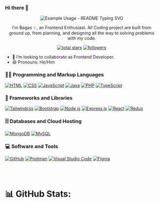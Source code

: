### Hi there 👋

<p align="center">
  <img  src="https://readme-typing-svg.demolab.com/?lines=Welcome+to+my+github+profile!;My+name+is+Bagas+✨;An+Frontend+Enthusiast+👨‍💻!&font=Fira%20Code&center=true&width=380&height=60&duration=4000&pause=1000" alt="Example Usage - README Typing SVG">
</p>

<p align="center"> 
    I'm Bagas ✨, an Frontend Enthusiast. All Coding project are built from ground up, from planning, and designing all the way to solving problems with my code.
</p>

<p align="center">
  <!-- <a href="https://www.youtube.com/c/DevProTips?sub_confirmation=1">
    <img alt="youtube subscribers" title="Subscribe to my YouTube channel" src="https://freshidea.com/jonah/app/youtube-stats-badges/subscribers-badge.php"/></a>
  <a href="https://www.youtube.com/c/DevProTips">
    <img alt="youtube views" title="YouTube views" src="https://freshidea.com/jonah/app/youtube-stats-badges/view-count-badge.php"/></a>  -->
    <a href="https://github.com/mahdabagas?tab=repositories&sort=stargazers">
      <img alt="total stars" title="Total stars on GitHub" src="https://custom-icon-badges.demolab.com/github/stars/mahdabagas?color=55960c&style=for-the-badge&labelColor=488207&logo=star"/></a>
    <a href="https://github.com/mahdabagas?tab=followers">
      <img alt="followers" title="Follow me on Github" src="https://custom-icon-badges.demolab.com/github/followers/mahdabagas?color=236ad3&labelColor=1155ba&style=for-the-badge&logo=person-add&label=Follow&logoColor=white"/></a>
  <!-- <a href="https://github.com/DenverCoder1/Simple-View-Counter">
    <img alt="views" title="GitHub profile views" src="https://freshidea.com/jonah/app/DenverCoder1-profile-views"/></a>-->
</p>

<!--
- 🔭 I’m currently working on ...
- 🌱 I’m currently learning -->

- 👯 I’m looking to collaborate as Frontend Developer.
- 😄 Pronouns: He/Him
  <!-- - 📫 How to reach me: ... -->
  <!-- - 🤔 I’m looking for help with ...
- 💬 Ask me about ... -->
  <!-- - ⚡ Fun fact: ...
    ✨ -->

<h3 >👨‍💻 Programming and Markup Languages </h3>
 <p>
    <a href="#"><img alt="HTML" src="https://img.shields.io/badge/html5-%23E34F26.svg?style=for-the-badge&logo=html5&logoColor=white"></a>
    <a href="#"><img alt="CSS" src="https://img.shields.io/badge/css3-%231572B6.svg?style=for-the-badge&logo=css3&logoColor=white"></a>
    <a href="#"><img alt="JavaScript" src="https://img.shields.io/badge/javascript-%23323330.svg?style=for-the-badge&logo=javascript&logoColor=%23F7DF1E"></a>
    <a href="#"><img alt="Java" src="https://img.shields.io/badge/java-%23ED8B00.svg?style=for-the-badge&logo=openjdk&logoColor=white"></a>
    <a href="#"><img alt="PHP" src="https://img.shields.io/badge/php-%23777BB4.svg?style=for-the-badge&logo=php&logoColor=white"></a>
    <a href="#"><img alt="TypeScript" src="https://img.shields.io/badge/typescript-%23007ACC.svg?style=for-the-badge&logo=typescript&logoColor=white"></a>
  </p>

<h3>🧰 Frameworks and Libraries </h3>
<p>
    <a href="#"><img  alt="Tailwindcss" src="https://img.shields.io/badge/tailwindcss-%2338B2AC.svg?style=for-the-badge&logo=tailwind-css&logoColor=white"></a>
    <a href="#"><img  alt="Bootstrap" src="https://img.shields.io/badge/bootstrap-%238511FA.svg?style=for-the-badge&logo=bootstrap&logoColor=white"></a>
    <a href="#"><img alt="Node.js" src="https://img.shields.io/badge/node.js-6DA55F?style=for-the-badge&logo=node.js&logoColor=white"></a>
    <a href="#"><img alt="Express.js" src="https://img.shields.io/badge/express.js-%23404d59.svg?style=for-the-badge&logo=express&logoColor=%2361DAFB"></a>
    <a href="#"><img  alt="React" src="https://img.shields.io/badge/react-%2320232a.svg?style=for-the-badge&logo=react&logoColor=%2361DAFB"></a>
    <a href="#"><img alt="Redux" src="https://img.shields.io/badge/redux-%23593d88.svg?style=for-the-badge&logo=redux&logoColor=white"></a>
   
</p>

<h3>🗄️ Databases and Cloud Hosting</h3>
<p>
    <a href="#"><img alt="MongoDB" src ="https://img.shields.io/badge/MongoDB-%234ea94b.svg?style=for-the-badge&logo=mongodb&logoColor=white"></a>
    <a href="#"><img alt="MySQL" src="https://img.shields.io/badge/mysql-4479A1.svg?style=for-the-badge&logo=mysql&logoColor=white"></a>
</p>

<h3>💻 Software and Tools</h3>
<p> 
    <a href="#"><img alt="GitHub" src="https://img.shields.io/badge/github-%23121011.svg?style=for-the-badge&logo=github&logoColor=white"></a>
    <a href="#"><img alt="Postman" src="https://img.shields.io/badge/Postman-FF6C37?style=for-the-badge&logo=postman&logoColor=white"></a>
    <a href="#"><img alt="Visual Studio Code" src="https://img.shields.io/badge/Visual%20Studio%20Code-0078d7.svg?style=for-the-badge&logo=visual-studio-code&logoColor=white"></a>
    <a href="#"><img alt="Figma" src="https://img.shields.io/badge/figma-%23F24E1E.svg?style=for-the-badge&logo=figma&logoColor=white"></a>
</p>
<!-- Social badges section -->
<!-- Badges with custom icons - https://github.com/DenverCoder1/custom-icon-badges -->
<!-- View counter - https://github.com/DenverCoder1/Simple-View-Counter -->

<br/>
<br/>

# 📊 GitHub Stats:

<p align="center">
<img src="https://github-readme-stats.vercel.app/api?username=mahdabagas&theme=dark&hide_border=false&include_all_commits=true&count_private=false" alt=""/> <br/><br/>
<img src="https://github-readme-streak-stats.herokuapp.com/?user=mahdabagas&theme=dark&hide_border=false" alt=""/> <br/><br/>
<img src="https://github-readme-stats.vercel.app/api/top-langs/?username=mahdabagas&theme=dark&hide_border=false&include_all_commits=true&count_private=false&layout=compact" alt=""/>
</p>
